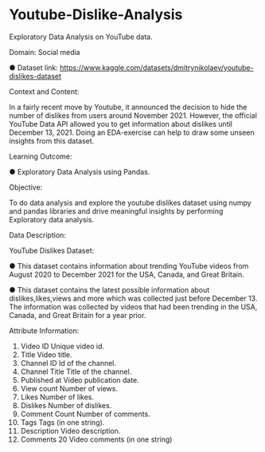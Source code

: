 # Youtube-Dislike-Analysis
Exploratory Data Analysis on YouTube data.

Domain: Social media

● Dataset link: https://www.kaggle.com/datasets/dmitrynikolaev/youtube-dislikes-dataset

Context and Content:

In a fairly recent move by Youtube, it announced the decision to hide the
number of dislikes from users around November 2021. However, the official YouTube Data API allowed you to
get information about dislikes until December 13, 2021. Doing an EDA-exercise can help to draw some unseen
insights from this dataset.

Learning Outcome:

● Exploratory Data Analysis using Pandas.

Objective:

To do data analysis and explore the youtube dislikes dataset using numpy and pandas libraries and drive
meaningful insights by performing Exploratory data analysis.

Data Description:

YouTube Dislikes Dataset:

● This dataset contains information about trending YouTube videos from August 2020 to December 2021
for the USA, Canada, and Great Britain.

● This dataset contains the latest possible information about dislikes,likes,views and more which was
collected just before December 13. The information was collected by videos that had been trending in
the USA, Canada, and Great Britain for a year prior.

Attribute Information:

1. Video ID Unique video id.
2. Title Video title.
3. Channel ID Id of the channel.
4. Channel Title Title of the channel.
5. Published at Video publication date.
6. View count Number of views.
7. Likes Number of likes.
8. Dislikes Number of dislikes.
9. Comment Count Number of comments.
10. Tags Tags (in one string).
11. Description Video description.
12. Comments 20 Video comments (in one string)

